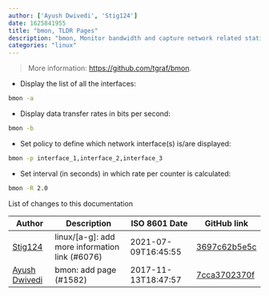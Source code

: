 ```yaml
---
author: ['Ayush Dwivedi', 'Stig124']
date: 1625841955
title: "bmon, TLDR Pages"
description: "bmon, Monitor bandwidth and capture network related statistics."
categories: "linux"
---
```

> More information: <https://github.com/tgraf/bmon>.

- Display the list of all the interfaces:

```bash
bmon -a
```

- Display data transfer rates in bits per second:

```bash
bmon -b
```

- Set policy to define which network interface(s) is/are displayed:

```bash
bmon -p interface_1,interface_2,interface_3
```

- Set interval (in seconds) in which rate per counter is calculated:

```bash
bmon -R 2.0
```
List of changes to this documentation


Author | Description | ISO 8601 Date | GitHub link
------|-----|-----|-----
[Stig124](mailto:stigpro@outlook.fr) | linux/[a-g]: add more information link (#6076) | 2021-07-09T16:45:55 | [3697c62b5e5c](https://github.com/tldr-pages/tldr/commit/3697c62b5e5cd9bae7a99c591cb81d1ddcfbf792)
[Ayush Dwivedi](mailto:itsayushdwivedi@gmail.com) | bmon: add page (#1582) | 2017-11-13T18:47:57 | [7cca3702370f](https://github.com/tldr-pages/tldr/commit/7cca3702370f3839670d4c295b69f20acb0239c2)

